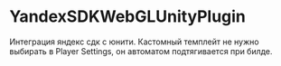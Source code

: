# YandexSDKWebGLUnityPlugin
Интеграция яндекс сдк с юнити.
Кастомный темплейт не нужно выбирать в Player Settings, он автоматом подтягивается при билде.
